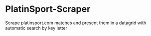 # PlatinSport-Scraper
Scrape platinsport.com matches and present them in a datagrid with automatic search by key letter 
